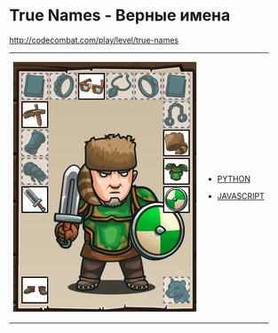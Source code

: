 # True Names  - Верные имена

http://codecombat.com/play/level/true-names
<table>
<tr>
<td>

![Hero Picture](hero.png?raw=true "Hero Picture")

</td>
<td>
<ul>
<li>

[PYTHON](TrueNames.py)

</li>
<li>

[JAVASCRIPT](TrueNames.js)

</li>
</td>
</tr>
<table>